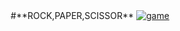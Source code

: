 <div align="center">
#**ROCK,PAPER,SCISSOR**
<a href="https://imgbb.com/"><img src="https://i.ibb.co/9VhMQMW/game.png" alt="game" border="0"></a>

 
